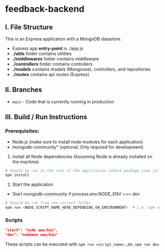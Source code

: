 # feedback-backend

## **I. File Structure**
This is an Express application with a MongoDB datastore.

- Express app **entry-point** is ./app.js
- **./utils** folder contains utilities
- **./middlewares** folder contains middleware
- **./controllers** folder contains controllers
- **./models** contains models (Mongoose), controllers, and repositories
- **./routes** contains api routes (Express)

## **II. Branches**
* `main` - Code that is currently running in production

## **III. Build / Run Instructions**

### Prerequisites:
* Node.js (make sure to install node modules for each application)
* mongodb-community\* (optional; Only required for development)

1. Install all Node dependencies (Assuming Node is already installed on the machine)
```bash
# Should be run in the root of the application (where package.json is)
npm install
```

2. Start the application
  * Start mongodb-community if process.env.NODE_ENV === dev
```bash
# Should be ran from the correct folder
npm run <NODE_SCRIPT_NAME_HERE_DEPENDING_ON_ENVIRONMENT>  # i.e. npm run dev or npm run start
```

### Scripts
```json
"start": "node www/bin",
"dev": "nodemon www/bin"
```

These scripts can be executed with `npm run <script_name>` _ex. `npm run dev`
